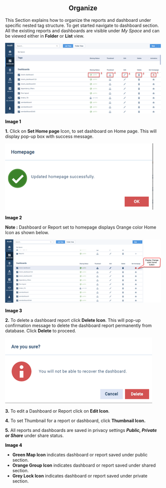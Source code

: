 
<center><h2>Organize</h2></center>

This Section explains how to organize the reports and dashboard under specific nested tag structure. To get started navigate to dashboard section. All the existing reports and dashboards are visible under *My Space* and can be viewed either in <b>Folder</b> or <b>List</b> view.

![enter image description here](https://raw.githubusercontent.com/sv18042016/fp1/18f509e51a93084b4774b4970dc8760ba105bb3d/images/New_version5/TD_Organize_Image2.png)
 
  <b><Font color = " black">Image 1</font></b>
  
<b>1.</b>  Click on  <b>Set Home page</b>  Icon, to set dashboard on Home page.  This will display pop-up box with success message.

![enter image description here](https://raw.githubusercontent.com/sv18042016/fp1/0bec2242e2916cda50b243dc8532006a4c45a72e/images/New_version5/TD_Organize_Image3.png)
  
  <b><Font color = " black">Image 2</font></b>
  
 <b>Note :</b> Dashboard or Report set to homepage displays Orange color Home Icon as shown below.

![enter image description here](https://raw.githubusercontent.com/sv18042016/fp1/0bec2242e2916cda50b243dc8532006a4c45a72e/images/New_version5/TD_Organize_Image4.png)
 
  <b><Font color = " black">Image 3</font></b>

<b>2.</b> To delete a dashboard report  click  <b>Delete Icon</b>. This will pop-up confirmation message to delete the dashboard report permanently from database. Click <b>Delete</b> to proceed.

![enter image description here](https://raw.githubusercontent.com/sv18042016/fp1/92133e0dc108c61f31b1c9f83a70fc58307581f8/images/New_version5/TD_Organize_Image5.png)


<b>3.</b>  To edit a Dashboard or Report click on <b>Edit Icon</b>.

<b>4.</b> To set Thumbnail for a report or dashboard, click <b>Thumbnail Icon.</b>

<b>5.</b> All reports and dashboards are saved in privacy settings <i><b>Public, Private or Share</b></i> under share status. 



 <b><Font color = " black">Image 4</font></b>

-   <b>Green Map Icon</b> indicates dashboard or report saved under public section.
-   <b>Orange Group Icon</b> indicates dashboard or report saved under shared section.
-   <b>Grey Lock Icon</b> indicates dashboard or report saved under private section.

<!--stackedit_data:
eyJoaXN0b3J5IjpbLTEyMjg3MjY3OCwxNTI0NjUxNzE2LDEyND
g3NTUxODEsLTExOTE0NzQ2MjYsLTEyODU1MTI5NjYsMTU2NDI5
OTE3OSwtMzQzOTMxOTM5LC04Mzc2MzIxOTIsLTk2MzU4OTY1OS
w3Mjg3ODU4MjVdfQ==
-->